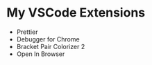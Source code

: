 # My VSCode Extensions

* Prettier
* Debugger for Chrome
* Bracket Pair Colorizer 2
* Open In Browser
